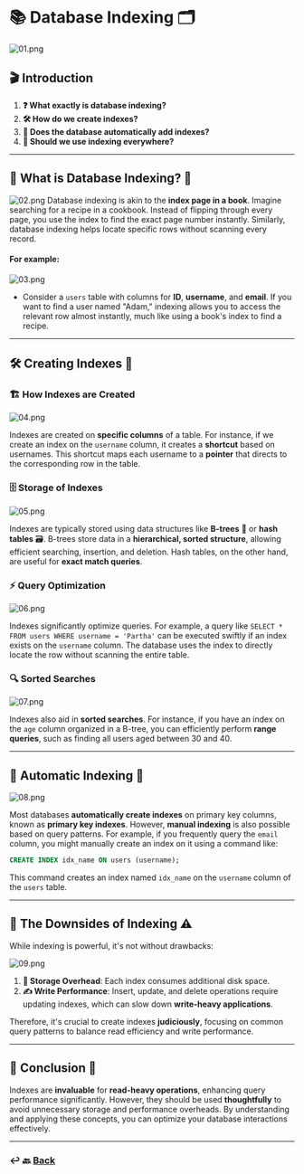 # 📚 Database Indexing 🗂️

![01.png](img/01.png)

## 🎬 Introduction

1. **❓ What exactly is database indexing?**
2. **🛠️ How do we create indexes?**
3. **🤖 Does the database automatically add indexes?**
4. **🚫 Should we use indexing everywhere?**

---

## 🧐 What is Database Indexing? 📖

![02.png](img/02.png)
Database indexing is akin to the **index page in a book**. Imagine searching for a recipe in a cookbook. Instead of flipping through every page, you use the index to find the exact page number instantly. Similarly, database indexing helps locate specific rows without scanning every record.

#### For example:  

![03.png](img/03.png)
- Consider a `users` table with columns for **ID**, **username**, and **email**. If you want to find a user named "Adam," indexing allows you to access the relevant row almost instantly, much like using a book's index to find a recipe.

---

## 🛠️ Creating Indexes 🔧

### 🏗️ How Indexes are Created

![04.png](img/04.png)

Indexes are created on **specific columns** of a table. For instance, if we create an index on the `username` column, it creates a **shortcut** based on usernames. This shortcut maps each username to a **pointer** that directs to the corresponding row in the table.

### 🗄️ Storage of Indexes

![05.png](img/05.png)

Indexes are typically stored using data structures like **B-trees** 🌳 or **hash tables** 🗃️. B-trees store data in a **hierarchical, sorted structure**, allowing efficient searching, insertion, and deletion. Hash tables, on the other hand, are useful for **exact match queries**.

### ⚡ Query Optimization

![06.png](img/06.png)

Indexes significantly optimize queries. For example, a query like `SELECT * FROM users WHERE username = 'Partha'` can be executed swiftly if an index exists on the `username` column. The database uses the index to directly locate the row without scanning the entire table.

### 🔍 Sorted Searches

![07.png](img/06.png)

Indexes also aid in **sorted searches**. For instance, if you have an index on the `age` column organized in a B-tree, you can efficiently perform **range queries**, such as finding all users aged between 30 and 40.

---

## 🤖 Automatic Indexing 🤔

![08.png](img/08.png)

Most databases **automatically create indexes** on primary key columns, known as **primary key indexes**. However, **manual indexing** is also possible based on query patterns. For example, if you frequently query the `email` column, you might manually create an index on it using a command like:

```sql
CREATE INDEX idx_name ON users (username);
```

This command creates an index named `idx_name` on the `username` column of the `users` table.

---

## 🚫 The Downsides of Indexing ⚠️

While indexing is powerful, it's not without drawbacks:

![09.png](img/09.png)

1. **💾 Storage Overhead**: Each index consumes additional disk space.
2. **✍️ Write Performance**: Insert, update, and delete operations require updating indexes, which can slow down **write-heavy applications**.

Therefore, it's crucial to create indexes **judiciously**, focusing on common query patterns to balance read efficiency and write performance.

---

## 🎯 Conclusion 🏁

Indexes are **invaluable** for **read-heavy operations**, enhancing query performance significantly. However, they should be used **thoughtfully** to avoid unnecessary storage and performance overheads. By understanding and applying these concepts, you can optimize your database interactions effectively.

---

### ↩️ 🔙 [Back](../README.md)